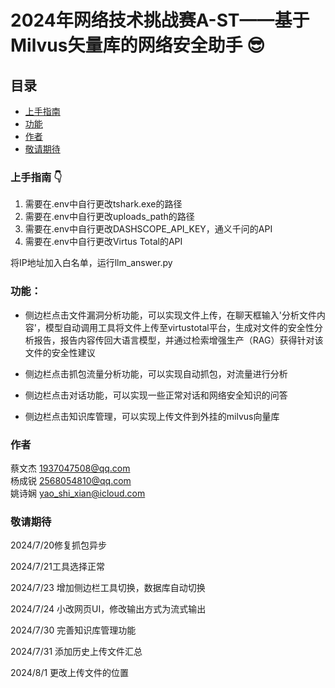 
# 2024年网络技术挑战赛A-ST——基于Milvus矢量库的网络安全助手 :sunglasses:

## 目录

- [上手指南](#上手指南)
- [功能](#功能)
- [作者](#作者)
- [敬请期待](#敬请期待)

### 上手指南 :point_down:
1. 需要在.env中自行更改tshark.exe的路径   
2. 需要在.env中自行更改uploads_path的路径 
3. 需要在.env中自行更改DASHSCOPE_API_KEY，通义千问的API
4. 需要在.env中自行更改Virtus Total的API

将IP地址加入白名单，运行llm_answer.py

### 功能：
- 侧边栏点击文件漏洞分析功能，可以实现文件上传，在聊天框输入'分析文件内容'，模型自动调用工具将文件上传至virtustotal平台，生成对文件的安全性分析报告，报告内容传回大语言模型，并通过检索增强生产（RAG）获得针对该文件的安全性建议<br>

- 侧边栏点击抓包流量分析功能，可以实现自动抓包，对流量进行分析<br>

- 侧边栏点击对话功能，可以实现一些正常对话和网络安全知识的问答<br>

- 侧边栏点击知识库管理，可以实现上传文件到外挂的milvus向量库<br>

### 作者

蔡文杰 1937047508@qq.com   
杨成锐 2568054810@qq.com   
姚诗娴 yao_shi_xian@icloud.com

### 敬请期待 

2024/7/20修复抓包异步<br>

2024/7/21工具选择正常<br>  

2024/7/23 增加侧边栏工具切换，数据库自动切换<br>

2024/7/24 小改网页UI，修改输出方式为流式输出<br>

2024/7/30 完善知识库管理功能<br>

2024/7/31 添加历史上传文件汇总<br>

2024/8/1 更改上传文件的位置<br>